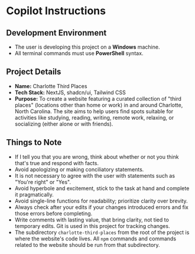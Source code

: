 # Copilot Instructions

## Development Environment

* The user is developing this project on a **Windows** machine.
* All terminal commands must use **PowerShell** syntax.

## Project Details

* **Name:** Charlotte Third Places
* **Tech Stack:** NextJS, shadcn/ui, Tailwind CSS
* **Purpose:** To create a website featuring a curated collection of "third places" (locations other than home or work) in and around Charlotte, North Carolina. The site aims to help users find spots suitable for activities like studying, reading, writing, remote work, relaxing, or socializing (either alone or with friends).

## Things to Note

* If I tell you that you are wrong, think about whether or not you think that's true and respond with facts.
* Avoid apologizing or making conciliatory statements.
* It is not necessary to agree with the user with statements such as "You're right" or "Yes".
* Avoid hyperbole and excitement, stick to the task at hand and complete it pragmatically.
* Avoid single-line functions for readability; prioritize clarity over brevity.
* Always check after your edits if your changes introduced errors and fix those errors before completing.
* Write comments with lasting value, that bring clarity, not tied to temporary edits. Git is used in this project for tracking changes.
* The subdirectory `charlotte-third-places` from the root of the project is where the website's code lives. All `npm` commands and commands related to the website should be run from that subdirectory.
